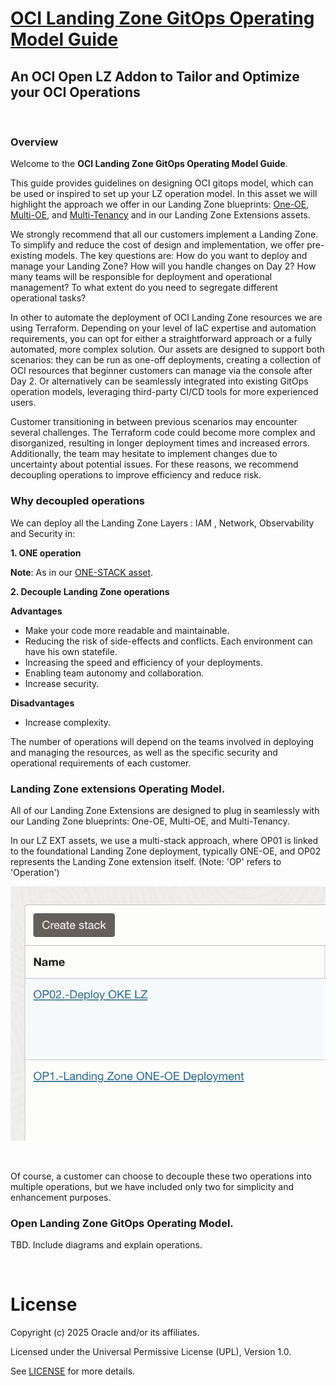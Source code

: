 # **[OCI Landing Zone GitOps Operating Model Guide](#)**
## **An OCI Open LZ Addon to Tailor and Optimize your OCI Operations**

&nbsp; 

### Overview

Welcome to the **OCI Landing Zone GitOps Operating Model Guide**. 

This guide provides guidelines on designing OCI gitops model, which can be used or inspired to set up your LZ operation model. In this asset we will highlight the approach we offer in our Landing Zone blueprints: [One-OE](../../blueprints/one-oe/readme.md), [Multi-OE](../../blueprints/multi-oe/readme.md), and [Multi-Tenancy](../../blueprints/multi-tenancy/readme.md) and in our Landing Zone Extensions assets.

We strongly recommend that all our customers implement a Landing Zone. To simplify and reduce the cost of design and implementation, we offer pre-existing models. The key questions are: How do you want to deploy and manage your Landing Zone? How will you handle changes on Day 2? How many teams will be responsible for deployment and operational management? To what extent do you need to segregate different operational tasks?

In other to automate the deployment of OCI Landing Zone resources we are using Terraform. Depending on your level of IaC expertise and automation requirements, you can opt for either a straightforward approach or a fully automated, more complex solution. Our assets are designed to support both scenarios: they can be run as one-off deployments, creating a collection of OCI resources that beginner customers can manage via the console after Day 2. Or alternatively can be seamlessly integrated into existing GitOps operation models, leveraging third-party CI/CD tools for more experienced users.

Customer transitioning in between previous scenarios may encounter several challenges. The Terraform code could become more complex and disorganized, resulting in longer deployment times and increased errors. Additionally, the team may hesitate to implement changes due to uncertainty about potential issues. For these reasons, we recommend decoupling operations to improve efficiency and reduce risk.

### Why decoupled operations

 We can deploy all the Landing Zone Layers : IAM , Network, Observability and Security in:

**1. ONE operation**

**Note**: As in our [ONE-STACK asset](https://github.com/oci-landing-zones/oci-landing-zone-operating-entities/tree/master/blueprints/one-oe/runtime/one-stack).


**2. Decouple Landing Zone operations**

**Advantages**
* Make your code more readable and maintainable.
* Reducing the risk of side-effects and conflicts. Each environment can have his own statefile.
* Increasing the speed and efficiency of your deployments.
* Enabling team autonomy and collaboration.
* Increase security.
  

**Disadvantages** 
* Increase complexity.



The number of operations will depend on the teams involved in deploying and managing the resources, as well as the specific security and operational requirements of each customer.

### Landing Zone extensions Operating Model.

All of our Landing Zone Extensions are designed to plug in seamlessly with our Landing Zone blueprints: One-OE, Multi-OE, and Multi-Tenancy.

In our LZ EXT assets, we use a multi-stack approach, where OP01 is linked to the foundational Landing Zone deployment, typically ONE-OE, and OP02 represents the Landing Zone extension itself. (Note: 'OP' refers to 'Operation')

<img src="./content/ORMstacks.png" alt= “” width="600" height="value">

&nbsp; 

Of course, a customer can choose to decouple these two operations into multiple operations, but we have included only two for simplicity and enhancement purposes.

### Open Landing Zone GitOps Operating Model.

TBD. Include diagrams and explain operations.

&nbsp; 

# License

Copyright (c) 2025 Oracle and/or its affiliates.

Licensed under the Universal Permissive License (UPL), Version 1.0.

See [LICENSE](/LICENSE.txt) for more details.
